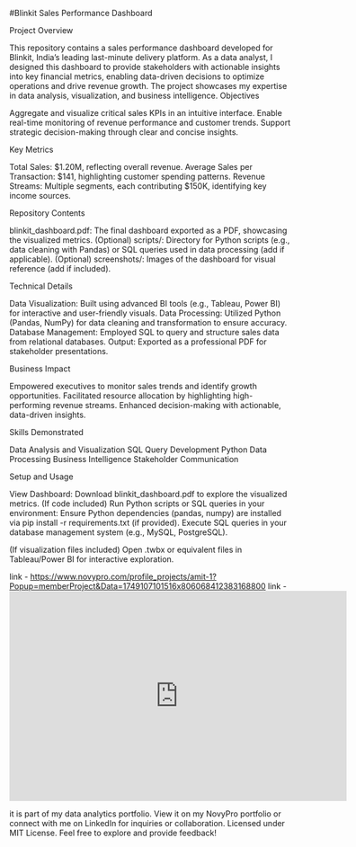 #Blinkit Sales Performance Dashboard


Project Overview

This repository contains a sales performance dashboard developed for Blinkit, India’s leading last-minute delivery platform. As a data analyst, I designed this dashboard to provide stakeholders with actionable insights into key financial metrics, enabling data-driven decisions to optimize operations and drive revenue growth. The project showcases my expertise in data analysis, visualization, and business intelligence.
Objectives


Aggregate and visualize critical sales KPIs in an intuitive interface.
Enable real-time monitoring of revenue performance and customer trends.
Support strategic decision-making through clear and concise insights.

Key Metrics

Total Sales: $1.20M, reflecting overall revenue.
Average Sales per Transaction: $141, highlighting customer spending patterns.
Revenue Streams: Multiple segments, each contributing $150K, identifying key income sources.

Repository Contents

blinkit_dashboard.pdf: The final dashboard exported as a PDF, showcasing the visualized metrics.
(Optional) scripts/: Directory for Python scripts (e.g., data cleaning with Pandas) or SQL queries used in data processing (add if applicable).
(Optional) screenshots/: Images of the dashboard for visual reference (add if included).


Technical Details

Data Visualization: Built using advanced BI tools (e.g., Tableau, Power BI) for interactive and user-friendly visuals.
Data Processing: Utilized Python (Pandas, NumPy) for data cleaning and transformation to ensure accuracy.
Database Management: Employed SQL to query and structure sales data from relational databases.
Output: Exported as a professional PDF for stakeholder presentations.

Business Impact

Empowered executives to monitor sales trends and identify growth opportunities.
Facilitated resource allocation by highlighting high-performing revenue streams.
Enhanced decision-making with actionable, data-driven insights.

Skills Demonstrated

Data Analysis and Visualization
SQL Query Development
Python Data Processing
Business Intelligence
Stakeholder Communication

Setup and Usage

View Dashboard: Download blinkit_dashboard.pdf to explore the visualized metrics.
(If code included) Run Python scripts or SQL queries in your environment:
Ensure Python dependencies (pandas, numpy) are installed via pip install -r requirements.txt (if provided).
Execute SQL queries in your database management system (e.g., MySQL, PostgreSQL).


(If visualization files included) Open .twbx or equivalent files in Tableau/Power BI for interactive exploration.

link - https://www.novypro.com/profile_projects/amit-1?Popup=memberProject&Data=1749107101516x806068412383168800
link - [<iframe title="blinkit_dashboard" width="600" height="373.5" src="https://app.powerbi.com/view?r=eyJrIjoiNjczZjM0MDItMTdhZC00Y2EyLWExYzgtZTMxMjc4YmEzYWFhIiwidCI6ImRmODY3OWNkLWE4MGUtNDVkOC05OWFjLWM4M2VkN2ZmOTVhMCJ9" frameborder="0" allowFullScreen="true"></iframe> ](https://app.powerbi.com/reportEmbed?reportId=eb96171f-6a87-4329-8e34-4435fa96e425&autoAuth=true&ctid=df8679cd-a80e-45d8-99ac-c83ed7ff95a0)

it is part of my data analytics portfolio. View it on my NovyPro portfolio or connect with me on LinkedIn for inquiries or collaboration.
Licensed under MIT License. Feel free to explore and provide feedback!
